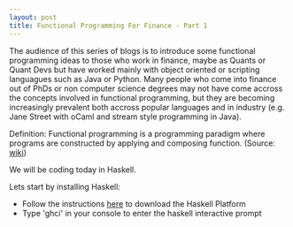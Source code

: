 ```yaml
---
layout: post
title: Functional Programming For Finance - Part 1
---
```


The audience of this series of blogs is to introduce some functional programming ideas to those who work in finance, maybe as Quants or Quant Devs but have worked mainly with object oriented or scripting languagues such as Java or Python. Many people who come into finance out of PhDs or non computer science degrees may not have come accross the concepts involved in functional programming, but they are becoming increasingly prevalent both accross popular languages and in industry (e.g. Jane Street with oCaml and stream style programming in Java).

Definition: Functional programming is a programming paradigm where programs are constructed by applying and composing function. (Source: [wiki](https://en.wikipedia.org/wiki/Functional_programming))

We will be coding today in Haskell.

Lets start by installing Haskell:
- Follow the instructions [here](https://www.haskell.org/downloads/) to download the Haskell Platform
- Type 'ghci' in  your console to enter the haskell interactive prompt
